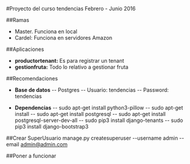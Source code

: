 #Proyecto del curso tendencias Febrero - Junio 2016

##Ramas
- Master. Funciona en local 
- Cardel: Funciona en servidores Amazon

##Aplicaciones

- <b>productortenant:</b> Es para registrar un tenant
- <b>gestionfruta:</b> Todo lo relativo a gestionar fruta

##Recomendaciones

- <b>Base de datos</b>
-- Postgres
-- Usuario: tendencias
-- Password: tendencias

- <b>Dependencias</b>
-- sudo apt-get install python3-pillow
-- sudo apt-get install 
-- sudo apt-get install postgresql
-- sudo apt-get install postgresql-server-dev-all
-- sudo pip3 install django-tenants
-- sudo pip3 install django-bootstrap3

##Crear SuperUsuario
manage.py createsuperuser --username admin --email admin@admin.com

##Poner a funcionar
